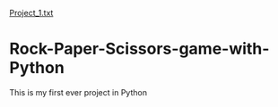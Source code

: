 [Project_1.txt](https://github.com/AbdulRehmanMarfani/Rock-Paper-Scissors-game-with-Python/files/8985397/Project_1.txt)
# Rock-Paper-Scissors-game-with-Python
This is my first ever project in Python
